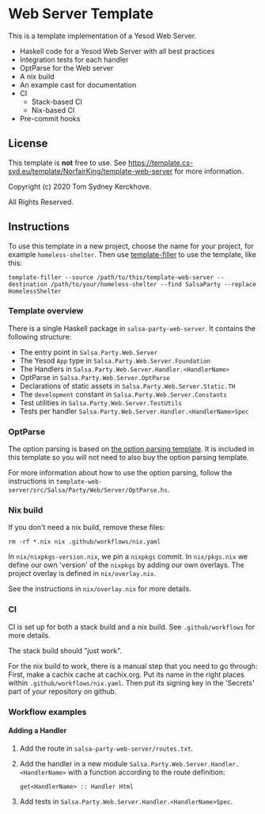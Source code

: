 # Web Server Template

This is a template implementation of a Yesod Web Server.

* Haskell code for a Yesod Web Server with all best practices
* Integration tests for each handler
* OptParse for the Web server
* A nix build
* An example cast for documentation
* CI
  * Stack-based CI
  * Nix-based CI
* Pre-commit hooks

## License

This template is **not** free to use.
See https://template.cs-syd.eu/template/NorfairKing/template-web-server for more information.

Copyright (c) 2020 Tom Sydney Kerckhove.

All Rights Reserved.

## Instructions

To use this template in a new project, choose the name for your project, for example `homeless-shelter`.
Then use [template-filler](https://github.com/NorfairKing/template-filler) to use the template, like this:

```
template-filler --source /path/to/this/template-web-server --destination /path/to/your/homeless-shelter --find SalsaParty --replace HomelessShelter
```

### Template overview

There is a single Haskell package in `salsa-party-web-server`.
It contains the following structure:

- The entry point in `Salsa.Party.Web.Server`
- The Yesod `App` type in `Salsa.Party.Web.Server.Foundation`
- The Handlers in `Salsa.Party.Web.Server.Handler.<HandlerName>`
- OptParse in `Salsa.Party.Web.Server.OptParse`
- Declarations of static assets in `Salsa.Party.Web.Server.Static.TH`
- The `development` constant in `Salsa.Party.Web.Server.Constants`
- Test utilities in `Salsa.Party.Web.Server.TestUtils`
- Tests per handler `Salsa.Party.Web.Server.Handler.<HandlerName>Spec`

### OptParse

The option parsing is based on [the option parsing template](https://github.com/NorfairKing/template-optparse).
It is included in this template so you will not need to also buy the option parsing template.

For more information about how to use the option parsing, follow the instructions in `template-web-server/src/Salsa/Party/Web/Server/OptParse.hs`.

### Nix build

If you don't need a nix build, remove these files:

```
rm -rf *.nix nix .github/workflows/nix.yaml
```

In `nix/nixpkgs-version.nix`, we pin a `nixpkgs` commit.
In `nix/pkgs.nix` we define our own 'version' of the `nixpkgs` by adding our own overlays.
The project overlay is defined in `nix/overlay.nix`.

See the instructions in `nix/overlay.nix` for more details.

### CI

CI is set up for both a stack build and a nix build.
See `.github/workflows` for more details.

The stack build should "just work".

For the nix build to work, there is a manual step that you need to go through:
First, make a cachix cache at cachix.org.
Put its name in the right places within `.github/workflows/nix.yaml`.
Then put its signing key in the 'Secrets' part of your repository on github.


### Workflow examples

#### Adding a Handler

1. Add the route in `salsa-party-web-server/routes.txt`.

2. Add the handler in a new module `Salsa.Party.Web.Server.Handler.<HandlerName>` with a function according to the route definition:

   ```
   get<HandlerName> :: Handler Html
   ```

4. Add tests in `Salsa.Party.Web.Server.Handler.<HandlerName>Spec`.

